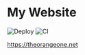 # My Website

![Deploy](https://github.com/RealOrangeOne/theorangeone.net/workflows/Deploy/badge.svg)
![CI](https://github.com/RealOrangeOne/theorangeone.net/workflows/CI/badge.svg)

https://theorangeone.net
